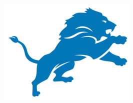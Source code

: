 <p align="center"><a href="https://nxgeninventors.com/" target="_blank"><img src="https://raw.githubusercontent.com/nxgeninventors/simba/main/public/images/simba.svg" width="400" alt="Laravel Logo"></a></p>
